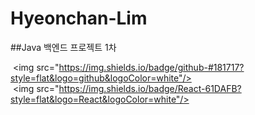 # Hyeonchan-Lim

##Java 백엔드 프로젝트 1차

 <img src="https://img.shields.io/badge/github-#181717?style=flat&logo=github&logoColor=white"/>
 <img src="https://img.shields.io/badge/React-61DAFB?style=flat&logo=React&logoColor=white"/>
